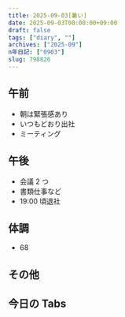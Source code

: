 ```yaml
---
title: 2025-09-03[暑い]
date: 2025-09-03T00:00:00+09:00
draft: false
tags: ["diary", ""]
archives: ["2025-09"]
n年日記: ["0903"]
slug: 798826
---
```


## 午前

- 朝は緊張感あり
- いつもどおり出社
- ミーティング

## 午後

- 会議 2 つ
- 書類仕事など
- 19:00 頃退社

## 体調

- 68

## その他

## 今日の Tabs
